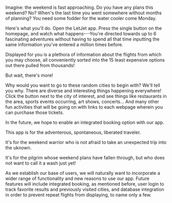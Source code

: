 Imagine: the weekend is fast approaching. Do you have any plans this weekend? No? When's the last time you went somewhere without months of planning? You need some fodder for the water cooler come Monday.

Here's what you'll do. Open the LetJet app. Press the single button on the homepage, and watch what happens---You're directed towards up to 6 fascinating adventures without having to spend all that time inputting the same information you've entered a million times before.

Displayed for you is a plethora of information about the flights from which you may choose, all conveniently sorted into the 15 least expensive options out there pulled from thousands!

But wait, there's more!

Why would you want to go to these random cities to begin with? We'll tell you why. There are diverse and interesting things happening everywhere! Click the button next to the city of interest, and see things like restaurants in the area, sports events occurring, art shows, concerts... And many other fun activities that will be going on with links to each webpage wherein you can purchase those tickets.

In the future, we hope to enable an integrated booking option with our app. 

This app is for the adventerous, spontaneous, liberated traveler.

It's for the weekend warrior who is not afraid to take an unexpected trip into the uknown.

It's for the pilgrim whose weekend plans have fallen through, but who does not want to call it a wash just yet!

As we establish our base of users, we will naturally want to incorporate a wider range of functionality and new reasons to use our app. Future features will include integrated booking, as mentioned before, user login to track favorite results and previously visited cities, and database integration in order to prevent repeat flights from displaying, to name only a few. 